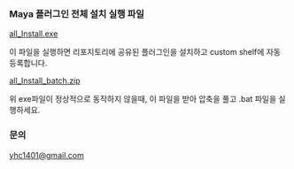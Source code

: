 ### Maya 플러그인 전체 설치 실행 파일

[all_Install.exe](https://raw.githubusercontent.com/CharlieYang0040/MayaScriptsRepo/main/pyinstaller/dist/all_Install.exe)

이 파일을 실행하면 리포지토리에 공유된 플러그인을 설치하고 custom shelf에 자동 등록합니다.

[all_Install_batch.zip](https://raw.githubusercontent.com/CharlieYang0040/MayaScriptsRepo/main/pyinstaller/dist/all_Install_batch.zip)

위 exe파일이 정상적으로 동작하지 않을때, 이 파일을 받아 압축을 풀고 .bat 파일을 실행하세요.

### 문의
yhc1401@gmail.com
